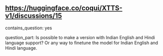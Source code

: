 ## https://huggingface.co/coqui/XTTS-v1/discussions/15

contains_question: yes

question_part: Is possible to make a version with Indian English and Hindi language support? Or any way to finetune the model for Indian English and Hindi language.